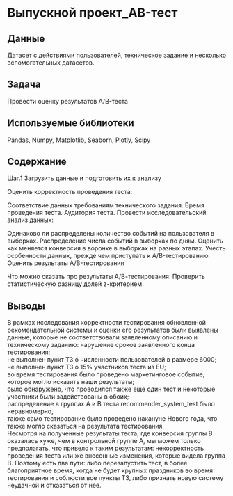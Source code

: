 # Выпускной проект_AB-тест

## Данные

Датасет с действиями пользователей, техническое задание и несколько вспомогательных датасетов.

## Задача

Провести оценку результатов A/B-теста

## Используемые библиотеки
Pandas,
Numpy,
Matplotlib,
Seaborn,
Plotly,
Scipy

## Содержание
Шаг.1 Загрузить данные и подготовить их к анализу

Оценить корректность проведения теста:

Соответствие данных требованиям технического задания.
Время проведения теста.
Аудитория теста.
Провести исследовательский анализ данных:

Одинаково ли распределены количество событий на пользователя в выборках.
Распределение числа событий в выборках по дням.
Оценить как меняется конверсия в воронке в выборках на разных этапах.
Учесть особенности данных, прежде чем приступать к A/B-тестированию.
Оценить результаты A/B-тестирования

Что можно сказать про результаты A/В-тестирования.
Проверить статистическую разницу долей z-критерием.

## Выводы
В рамках исследования корректности тестирования обновленной рекомендательной системы и оценки его результатов были выявлены данные, которые не соответствовали заявленному описанию и техническому заданию:
нарушение сроков заявленного конца тестирования;  
не выполнен пункт ТЗ о численности пользователей в размере 6000;  
не выполнен пункт ТЗ о 15% участников теста из EU;  
во время тестирования было проведено маркетинговое событие, которое могло исказить наши результаты;  
было обнаружено, что проводился также еще один тест и некоторые участники были задействованы в обоих;  
распределение в группах А и В теста recommender_system_test было неравномерно,  
также само тестирование было проведено накануне Нового года, что также могло сказаться на результата тестирования.  
Несмотря на полученные результаты теста, где конверсия группы В оказалась хуже, чем в контрольной группе А, мы можем только предполагать, что привело к таким результатам: некорректность проведения теста или же внесенные изменения, которые видела группа В.
Поэтому есть два пути: либо перезапустить тест, в более благоприятное время, когда не будет крупных праздников во время тестирования и соблюсти все пункты ТЗ, либо признать новую систему неудачной и отказаться от неё.
